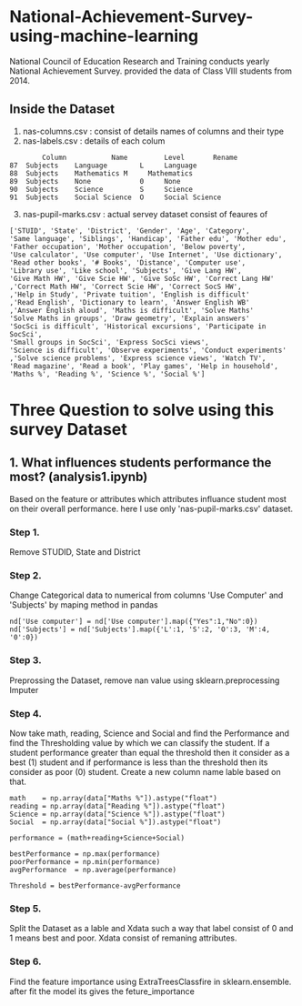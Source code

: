 # National-Achievement-Survey-using-machine-learning
National Council of Education Research and Training conducts yearly National Achievement Survey. provided the data of Class VIII students from 2014.

## Inside the Dataset
1. nas-columns.csv : consist of details names of columns and their type
2. nas-labels.csv : details of each colum

```
        Column	         Name	      Level       Rename
87	Subjects	Language        L	  Language
88	Subjects	Mathematics	M	  Mathematics
89	Subjects	None	        0	  None
90	Subjects	Science	        S	  Science
91	Subjects	Social Science  O	  Social Science

```
3. nas-pupil-marks.csv : actual servey dataset consist of feaures of 

```
['STUID', 'State', 'District', 'Gender', 'Age', 'Category',
'Same language', 'Siblings', 'Handicap', 'Father edu', 'Mother edu',
'Father occupation', 'Mother occupation', 'Below poverty',
'Use calculator', 'Use computer', 'Use Internet', 'Use dictionary',
'Read other books', '# Books', 'Distance', 'Computer use',
'Library use', 'Like school', 'Subjects', 'Give Lang HW',
'Give Math HW', 'Give Scie HW', 'Give SoSc HW', 'Correct Lang HW'
,'Correct Math HW', 'Correct Scie HW', 'Correct SocS HW',
,'Help in Study', 'Private tuition', 'English is difficult'
,'Read English', 'Dictionary to learn', 'Answer English WB'
,'Answer English aloud', 'Maths is difficult', 'Solve Maths'   
'Solve Maths in groups', 'Draw geometry', 'Explain answers'
'SocSci is difficult', 'Historical excursions', 'Participate in SocSci',
'Small groups in SocSci', 'Express SocSci views',
'Science is difficult', 'Observe experiments', 'Conduct experiments'
,'Solve science problems', 'Express science views', 'Watch TV',
'Read magazine', 'Read a book', 'Play games', 'Help in household',
'Maths %', 'Reading %', 'Science %', 'Social %']
```

# Three Question to solve using this survey Dataset
## 1. What influences students performance the most? (analysis1.ipynb)
Based on the feature or attributes which attributes influance student most on their overall performance. here I use only 'nas-pupil-marks.csv' dataset.
### Step 1.
Remove STUDID, State and District 
### Step 2.
Change Categorical data to numerical from columns 'Use Computer' and 'Subjects' by maping method in pandas
```
nd['Use computer'] = nd['Use computer'].map({"Yes":1,"No":0})
nd['Subjects'] = nd['Subjects'].map({'L':1, 'S':2, 'O':3, 'M':4, '0':0})
```
### Step 3.
Preprossing the Dataset, remove nan value using sklearn.preprocessing Imputer
### Step 4.
Now take math, reading, Science and Social and find the Performance and find the Thresholding value by which we can classify the student.
If a student performance greater than equal the threshold then it consider as a best (1) student and if performance is less than the threshold then its consider as poor (0) student. Create a new column name lable based on that.

```
math    = np.array(data["Maths %"]).astype("float")
reading = np.array(data["Reading %"]).astype("float")
Science = np.array(data["Science %"]).astype("float")
Social  = np.array(data["Social %"]).astype("float")

performance = (math+reading+Science+Social)

bestPerformance = np.max(performance)
poorPerformance = np.min(performance)
avgPerformance  = np.average(performance)

Threshold = bestPerformance-avgPerformance

```
### Step 5.
Split the Dataset as a lable and Xdata such a way that label consist of 0 and 1 means best and poor. 
Xdata consist of remaning attributes.

### Step 6.
Find the feature importance using ExtraTreesClassfire in sklearn.ensemble.
after fit the model its gives the feture_importance 











